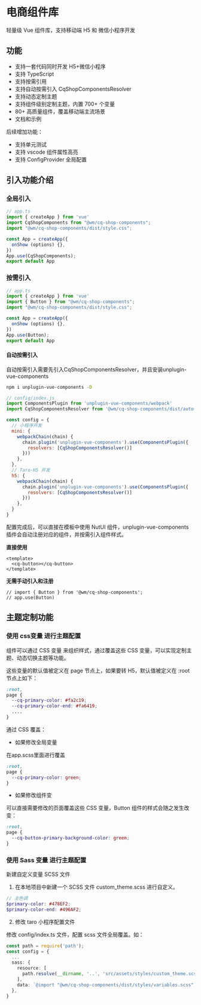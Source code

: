 # 电商组件库

轻量级 Vue 组件库，支持移动端 H5 和 微信小程序开发

## 功能

* 支持一套代码同时开发 H5+微信小程序
* 支持 TypeScript
* 支持按需引用
* 支持自动按需引入 CqShopComponentsResolver
* 支持动态定制主题
* 支持组件级别定制主题，内置 700+ 个变量
* 80+ 高质量组件，覆盖移动端主流场景
* 文档和示例

后续增加功能：
* 支持单元测试
* 支持 vscode 组件属性高亮
* 支持 ConfigProvider 全局配置

## 引入功能介绍

### 全局引入

```ts
// app.ts
import { createApp } from 'vue'
import CqShopComponents from "@wm/cq-shop-components";
import "@wm/cq-shop-components/dist/style.css";

const App = createApp({
  onShow (options) {},
})
App.use(CqShopComponents);
export default App

```

### 按需引入

```ts
// app.ts
import { createApp } from 'vue'
import { Button } from "@wm/cq-shop-components";
import "@wm/cq-shop-components/dist/style.css";

const App = createApp({
  onShow (options) {},
})
App.use(Button);
export default App

```

#### 自动按需引入

自动按需引入需要先引入CqShopComponentsResolver，并且安装unplugin-vue-components

```bash
npm i unplugin-vue-components -D
```

```js
// config/index.js
import ComponentsPlugin from 'unplugin-vue-components/webpack'
import CqShopComponentsResolver from '@wm/cq-shop-components/dist/auto-import-resolver'

const config = {
  // 小程序开发
  mini: {
    webpackChain(chain) {
      chain.plugin('unplugin-vue-components').use(ComponentsPlugin({
        resolvers: [CqShopComponentsResolver()]
      }))
    },
  },
  // Taro-H5 开发
  h5: {
    webpackChain(chain) {
      chain.plugin('unplugin-vue-components').use(ComponentsPlugin({
        resolvers: [CqShopComponentsResolver()]
      }))
    },
  }
}

```

配置完成后，可以直接在模板中使用 NutUI 组件，unplugin-vue-components 插件会自动注册对应的组件，并按需引入组件样式。

**直接使用**
```vue
<template>
  <cq-button></cq-button>
</template>

```
**无需手动引入和注册**

```vue
// import { Button } from '@wm/cq-shop-components';
// app.use(Button)
```


## 主题定制功能

### 使用 css变量 进行主题配置

组件可以通过 CSS 变量 来组织样式，通过覆盖这些 CSS 变量，可以实现定制主题、动态切换主题等功能。

这些变量的默认值被定义在 page 节点上，如果要转 H5，默认值被定义在 :root 节点上如下：

```scss
:root,
page {
  --cq-primary-color: #fa2c19;
  --cq-primary-color-end: #fa6419;
  ....
}
```
通过 CSS 覆盖：

- 如果修改全局变量

在app.scss里面进行覆盖

```css
:root,
page {
  --cq-primary-color: green;
}
```

- 如果修改组件变

可以直接需要修改的页面覆盖这些 CSS 变量，Button 组件的样式会随之发生改变：

```css
:root,
page {
  --cq-button-primary-background-color: green;
}
```

### 使用 Sass 变量 进行主题配置

新建自定义变量 SCSS 文件

1. 在本地项目中新建一个 SCSS 文件 custom_theme.scss 进行自定义。

```scss
// 主色调
$primary-color: #478EF2;
$primary-color-end: #496AF2;
```
2. 修改 taro 小程序配置文件

修改 config/index.ts 文件，配置 scss 文件全局覆盖。如：

```ts
const path = require('path');
const config = {
  ...
  sass: {
    resource: [
      path.resolve(__dirname, '..', 'src/assets/styles/custom_theme.scss')
    ],
    data: `@import "@wm/cq-shop-components/dist/styles/variables.scss";`
  },
}

```